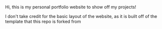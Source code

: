 Hi, this is my personal portfolio website to show off my projects!

I don't take credit for the basic layout of the website, as it is built off of the template that this repo is forked from
